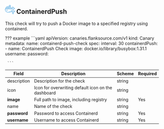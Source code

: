 ## <img src='https://raw.githubusercontent.com/flanksource/flanksource-ui/main/src/icons/containerdPush.svg' style='height: 32px'/> ContainerdPush

This check will try to push a Docker image to a specified registry using containerd.


??? example
     ```yaml
     apiVersion: canaries.flanksource.com/v1
     kind: Canary
     metadata:
       name: containerd-push-check
     spec:
       interval: 30
       containerdPush:
         - name: ContainerdPush Check
           image: docker.io/library/busybox:1.31.1
           username: <insert-username>
           password: <insert-password>
             
     ```

| Field | Description | Scheme | Required |
| ----- | ----------- | ------ | -------- |
| description | Description for the check | string |  |
| icon | Icon for overwriting default icon on the dashboard | string |  |
| **image** | Full path to image, including registry | string | Yes |
| name | Name of the check | string |  |
| **password** | Password to access Containerd | string | Yes |
| **username** | Username to access Containerd | string | Yes |
